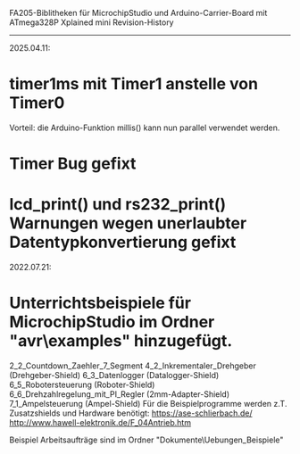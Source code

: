 FA205-Biblitheken für MicrochipStudio und Arduino-Carrier-Board mit ATmega328P Xplained mini
Revision-History
**************************
2025.04.11:
# timer1ms mit Timer1 anstelle von Timer0
  Vorteil: die Arduino-Funktion millis() kann nun parallel verwendet werden.
# Timer Bug gefixt
# lcd_print() und rs232_print() Warnungen wegen unerlaubter Datentypkonvertierung gefixt

2022.07.21:
# Unterrichtsbeispiele für MicrochipStudio im Ordner "avr\examples" hinzugefügt. 
2_2_Countdown_Zaehler_7_Segment
4_2_Inkrementaler_Drehgeber  (Drehgeber-Shield)
6_3_Datenlogger   (Datalogger-Shield)
6_5_Robotersteuerung   (Roboter-Shield)
6_6_Drehzahlregelung_mit_PI_Regler  (2mm-Adapter-Shield)
7_1_Ampelsteuerung  (Ampel-Shield)
Für die Beispielprogramme werden z.T. Zusatzshields und Hardware benötigt: 
https://ase-schlierbach.de/
http://www.hawell-elektronik.de/F_04Antrieb.htm

Beispiel Arbeitsaufträge sind im Ordner "Dokumente\Uebungen_Beispiele"
